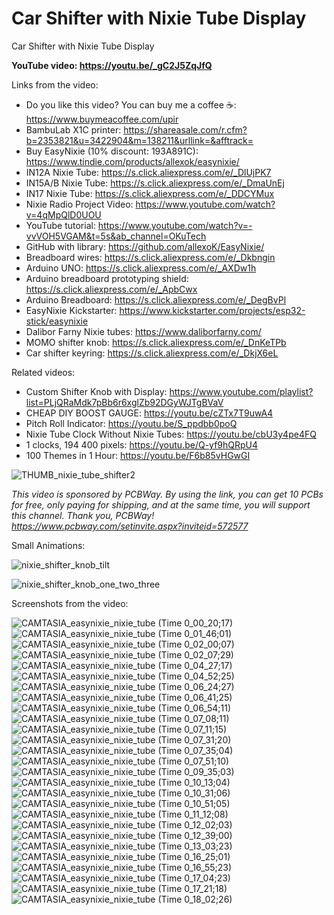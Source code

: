 # Car Shifter with Nixie Tube Display
Car Shifter with Nixie Tube Display

**YouTube video: https://youtu.be/_gC2J5ZqJfQ**

Links from the video:
- Do you like this video? You can buy me a coffee ☕: https://www.buymeacoffee.com/upir
- BambuLab X1C printer: https://shareasale.com/r.cfm?b=2353821&u=3422904&m=138211&urllink=&afftrack=
- Buy EasyNixie (10% discount: 193A891C): https://www.tindie.com/products/allexok/easynixie/ 
- IN12A Nixie Tube: https://s.click.aliexpress.com/e/_DlUjPK7
- IN15A/B Nixie Tube: https://s.click.aliexpress.com/e/_DmaUnEj
- IN17 Nixie Tube: https://s.click.aliexpress.com/e/_DDCYMux
- Nixie Radio Project Video: https://www.youtube.com/watch?v=4qMpQlD0UOU
- YouTube tutorial: https://www.youtube.com/watch?v=-vvVOH5VGAM&t=5s&ab_channel=OKuTech
- GitHub with library: https://github.com/allexoK/EasyNixie/
- Breadboard wires: https://s.click.aliexpress.com/e/_Dkbngin
- Arduino UNO: https://s.click.aliexpress.com/e/_AXDw1h
- Arduino breadboard prototyping shield: https://s.click.aliexpress.com/e/_ApbCwx
- Arduino Breadboard: https://s.click.aliexpress.com/e/_DegBvPl
- EasyNixie Kickstarter: https://www.kickstarter.com/projects/esp32-stick/easynixie
- Dalibor Farny Nixie tubes: https://www.daliborfarny.com/
- MOMO shifter knob: https://s.click.aliexpress.com/e/_DnKeTPb
- Car shifter keyring: https://s.click.aliexpress.com/e/_DkjX6eL

Related videos:
- Custom Shifter Knob with Display: https://www.youtube.com/playlist?list=PLjQRaMdk7pBb6r6xglZb92DGyWJTgBVaV
- CHEAP DIY BOOST GAUGE: https://youtu.be/cZTx7T9uwA4
- Pitch Roll Indicator: https://youtu.be/S_ppdbb0poQ
- Nixie Tube Clock Without Nixie Tubes: https://youtu.be/cbU3y4pe4FQ
- 1 clocks, 194 400 pixels: https://youtu.be/Q-yf9hQRpU4
- 100 Themes in 1 Hour: https://youtu.be/F6b85vHGwGI


![THUMB_nixie_tube_shifter2](https://github.com/user-attachments/assets/9cb36315-acad-4ac4-98e9-dc18e2888c72)




_This video is sponsored by PCBWay. By using the link, you can get 10 PCBs for free, only paying for shipping, and at the same time, you will support this channel. Thank you, PCBWay! https://www.pcbway.com/setinvite.aspx?inviteid=572577_

Small Animations:

![nixie_shifter_knob_tilt](https://github.com/user-attachments/assets/7ae193cf-ec25-432e-bb7c-7cc1ae2a853f)


![nixie_shifter_knob_one_two_three](https://github.com/user-attachments/assets/66eb3494-e91f-4741-9fa4-4004cc0b6b98)





Screenshots from the video:

![CAMTASIA_easynixie_nixie_tube (Time 0_00_20;17)](https://github.com/user-attachments/assets/e4fc99fb-9e65-4863-ae2b-aed5e085b38f)
![CAMTASIA_easynixie_nixie_tube (Time 0_01_46;01)](https://github.com/user-attachments/assets/01e3f925-7e25-47b0-a35d-db13c3731995)
![CAMTASIA_easynixie_nixie_tube (Time 0_02_00;07)](https://github.com/user-attachments/assets/568a18dc-78e6-4d97-b20c-8a3a20035efb)
![CAMTASIA_easynixie_nixie_tube (Time 0_02_07;29)](https://github.com/user-attachments/assets/644c0155-8ddd-4e8c-926a-7034f4e35381)
![CAMTASIA_easynixie_nixie_tube (Time 0_04_27;17)](https://github.com/user-attachments/assets/eab5e657-2686-465f-95b9-85febbc94411)
![CAMTASIA_easynixie_nixie_tube (Time 0_04_52;25)](https://github.com/user-attachments/assets/46425dc4-8d70-4ef6-ab30-44df5799bb44)
![CAMTASIA_easynixie_nixie_tube (Time 0_06_24;27)](https://github.com/user-attachments/assets/67a1e0d1-b32f-451b-9e42-f0761b581dde)
![CAMTASIA_easynixie_nixie_tube (Time 0_06_41;25)](https://github.com/user-attachments/assets/dda8f029-2031-4af6-9efd-bae49873ead0)
![CAMTASIA_easynixie_nixie_tube (Time 0_06_54;11)](https://github.com/user-attachments/assets/e443e7bf-6b16-4135-9684-6402a62a1edb)
![CAMTASIA_easynixie_nixie_tube (Time 0_07_08;11)](https://github.com/user-attachments/assets/bf65a0d1-d8b0-4747-80d9-723528f83d3d)
![CAMTASIA_easynixie_nixie_tube (Time 0_07_11;15)](https://github.com/user-attachments/assets/dcddcd9d-7303-413e-b9e4-72007e6fb21b)
![CAMTASIA_easynixie_nixie_tube (Time 0_07_31;20)](https://github.com/user-attachments/assets/2c995b12-b327-44dd-8367-315007f27b04)
![CAMTASIA_easynixie_nixie_tube (Time 0_07_35;04)](https://github.com/user-attachments/assets/38e4b864-1a4e-4c72-8575-d396c18c83ad)
![CAMTASIA_easynixie_nixie_tube (Time 0_07_51;10)](https://github.com/user-attachments/assets/70b4eea7-95cb-4e18-a4f1-5bec6a0a2a3d)
![CAMTASIA_easynixie_nixie_tube (Time 0_09_35;03)](https://github.com/user-attachments/assets/51e77208-9906-4097-8e2f-6f401176dcf7)
![CAMTASIA_easynixie_nixie_tube (Time 0_10_13;04)](https://github.com/user-attachments/assets/7f26eb13-d38e-4625-a40b-aa8f580200a2)
![CAMTASIA_easynixie_nixie_tube (Time 0_10_31;06)](https://github.com/user-attachments/assets/cce18bce-5c7e-4e40-b611-e6a4a0f5a8ee)
![CAMTASIA_easynixie_nixie_tube (Time 0_10_51;05)](https://github.com/user-attachments/assets/2cb452c6-0847-4406-9b17-aea591790814)
![CAMTASIA_easynixie_nixie_tube (Time 0_11_12;08)](https://github.com/user-attachments/assets/17d43367-0ce2-4633-a609-18f39c70d5a3)
![CAMTASIA_easynixie_nixie_tube (Time 0_12_02;03)](https://github.com/user-attachments/assets/df218377-1f65-4ef8-83e6-bc7c9d9467f4)
![CAMTASIA_easynixie_nixie_tube (Time 0_12_39;00)](https://github.com/user-attachments/assets/fcaf0bd0-9dc5-49e6-8b5c-da425aed166b)
![CAMTASIA_easynixie_nixie_tube (Time 0_13_03;23)](https://github.com/user-attachments/assets/0f84a48f-e06b-43a6-b87d-0e6f0a5d6401)
![CAMTASIA_easynixie_nixie_tube (Time 0_16_25;01)](https://github.com/user-attachments/assets/e8f10361-7b4b-4f20-8ec1-5041743daa7c)
![CAMTASIA_easynixie_nixie_tube (Time 0_16_55;23)](https://github.com/user-attachments/assets/da50d788-1f87-4c80-9b09-ddb88e6525d0)
![CAMTASIA_easynixie_nixie_tube (Time 0_17_04;23)](https://github.com/user-attachments/assets/a37ca202-11ad-475b-942a-d9ce03e23fe9)
![CAMTASIA_easynixie_nixie_tube (Time 0_17_21;18)](https://github.com/user-attachments/assets/6ccec89d-8c80-4a2f-98b5-c9344c38188e)
![CAMTASIA_easynixie_nixie_tube (Time 0_18_02;26)](https://github.com/user-attachments/assets/3753e6ac-39a6-4376-aee7-086237a01cc0)




